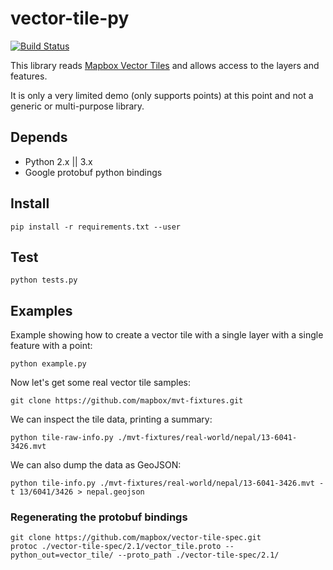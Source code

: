 vector-tile-py
==============

[![Build Status](https://travis-ci.org/mapbox/vector-tile-py.svg?branch=master)](https://travis-ci.org/mapbox/vector-tile-py)

This library reads [Mapbox Vector Tiles](https://github.com/mapbox/vector-tile-spec) and allows access to the layers and features.

It is only a very limited demo (only supports points) at this point and not a generic or multi-purpose library.

## Depends

 - Python 2.x || 3.x
 - Google protobuf python bindings

## Install

```
pip install -r requirements.txt --user
```

## Test

```
python tests.py
```

## Examples

Example showing how to create a vector tile with a single layer with a single feature with a point:

```
python example.py
```


Now let's get some real vector tile samples:

```
git clone https://github.com/mapbox/mvt-fixtures.git
```

We can inspect the tile data, printing a summary:

```
python tile-raw-info.py ./mvt-fixtures/real-world/nepal/13-6041-3426.mvt
````

We can also dump the data as GeoJSON:

```
python tile-info.py ./mvt-fixtures/real-world/nepal/13-6041-3426.mvt -t 13/6041/3426 > nepal.geojson
```


### Regenerating the protobuf bindings


```
git clone https://github.com/mapbox/vector-tile-spec.git
protoc ./vector-tile-spec/2.1/vector_tile.proto --python_out=vector_tile/ --proto_path ./vector-tile-spec/2.1/
```
